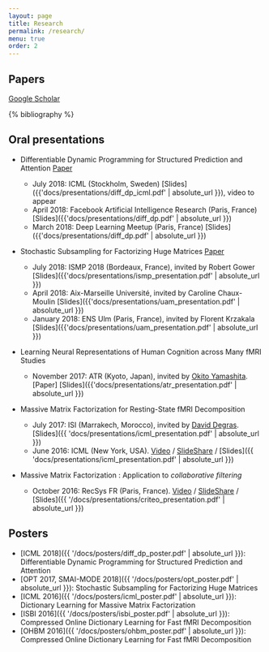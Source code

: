 ```yaml
---
layout: page
title: Research
permalink: /research/
menu: true
order: 2
---
```

## Papers

[Google Scholar](https://scholar.google.fr/citations?user=F8riAN8AAAAJ&hl=fr)

{% bibliography %}

## Oral presentations

- Differentiable Dynamic Programming for Structured Prediction and Attention [Paper](https://arxiv.org/abs/1802.03676)
  - July 2018: ICML (Stockholm, Sweden) [Slides]({{'docs/presentations/diff_dp_icml.pdf' | absolute_url }}), video to appear
  - April 2018: Facebook Artificial Intelligence Research (Paris, France) [Slides]({{'docs/presentations/diff_dp.pdf' | absolute_url }})
  - March 2018: Deep Learning Meetup (Paris, France) [Slides]({{'docs/presentations/diff_dp.pdf' | absolute_url }})


- Stochastic Subsampling for Factorizing Huge Matrices [Paper](https://hal.archives-ouvertes.fr/hal-01431618)
  - July 2018: ISMP 2018 (Bordeaux, France), invited by Robert Gower [Slides]({{'docs/presentations/ismp_presentation.pdf' | absolute_url }})
  - April 2018: Aix-Marseille Université, invited by Caroline Chaux-Moulin [Slides]({{'docs/presentations/uam_presentation.pdf' | absolute_url }})
  - January 2018: ENS Ulm (Paris, France), invited by Florent Krzakala [Slides]({{'docs/presentations/uam_presentation.pdf' | absolute_url }})

- Learning Neural Representations of Human Cognition across Many fMRI Studies
  - November 2017: ATR (Kyoto, Japan), invited by [Okito Yamashita](http://www.cns.atr.jp/~oyamashi/contents/profile/profile_e.html). [Paper] [Slides]({{'docs/presentations/atr_presentation.pdf' | absolute_url }})

- Massive Matrix Factorization for Resting-State fMRI Decomposition
  - July 2017: ISI (Marrakech, Morocco), invited by
  [David Degras](http://www.math.umb.edu/people/faculty_homepage.php?id=234). [Slides]({{ 'docs/presentations/icml_presentation.pdf' | absolute_url }})
  - June 2016: ICML (New York, USA). [Video](http://techtalks.tv/talks/dictionary-learning-for-massive-matrix-factorization/62416/) / [SlideShare](http://www.slideshare.net/ruthraarthur/dictionary-learning-for-massive-matrix-factorization-66958894) / [Slides]({{ 'docs/presentations/icml_presentation.pdf' | absolute_url }})

- Massive Matrix Factorization : Application to *collaborative filtering*
  - October 2016: RecSys FR (Paris, France). [Video](https://www.youtube.com/watch?v=WU7GL2LFWwc) / [SlideShare](http://www.slideshare.net/ruthraarthur/dictionary-learning-for-massive-matrix-factorization-applications-to-collaborative-filtering)
  / [Slides]({{ '/docs/presentations/criteo_presentation.pdf' | absolute_url }})

## Posters
- [ICML 2018]({{ '/docs/posters/diff_dp_poster.pdf' | absolute_url }}): Differentiable Dynamic Programming for Structured Prediction and Attention
- [OPT 2017, SMAI-MODE 2018]({{ '/docs/posters/opt_poster.pdf' | absolute_url }}): Stochastic Subsampling for Factorizing Huge Matrices
- [ICML 2016]({{ '/docs/posters/icml_poster.pdf' | absolute_url }}): Dictionary Learning for Massive Matrix Factorization
- [ISBI 2016]({{ '/docs/posters/isbi_poster.pdf' | absolute_url }}): Compressed Online Dictionary Learning for Fast fMRI Decomposition
- [OHBM 2016]({{ '/docs/posters/ohbm_poster.pdf' | absolute_url }}): Compressed Online Dictionary Learning for Fast fMRI Decomposition
